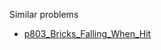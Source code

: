 Similar problems
- [p803_Bricks_Falling_When_Hit](https://github.com/genxium/Leetcode/tree/master/p803_Bricks_Falling_When_Hit) 
